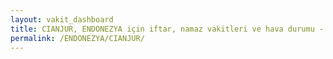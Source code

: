 ```yaml
---
layout: vakit_dashboard
title: CIANJUR, ENDONEZYA için iftar, namaz vakitleri ve hava durumu - ilçe/eyalet seç
permalink: /ENDONEZYA/CIANJUR/
---
```


<script type="text/javascript">
  var GLOBAL_COUNTRY = 'ENDONEZYA';
  var GLOBAL_CITY = 'CIANJUR';
  var GLOBAL_STATE = '';
  var lat = 72;
  var lon = 21;
</script>
